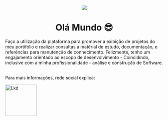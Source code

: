 <p align="center">
  <img src="https://c.tenor.com/LDuF2jVabwoAAAAC/banner-welcome.gif">
</p>

<h1 align="center"> Olá Mundo 😎</h1>

Faço a utilização da plataforma para promover a exibição de projetos do meu portifólio e realizar consultas a matérial de estudo, documentação, e referências para manutenção de conhecimento. 
Felizmente, tenho um engajamento orientado ao escopo de desenvolvimento - Coincidindo, inclusive com a minha profissionalidade - análise e construção de Software. <br><br>

Para mais informações, rede social explica: 

<a href="https://www.linkedin.com/in/jo%C3%A3o-pedro-sena-64a3b11a0/"><img src="https://logospng.org/download/linkedin/logo-linkedin-1536.png" alt="Lkd" width="100" height="100"/></a>
